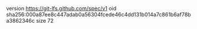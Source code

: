version https://git-lfs.github.com/spec/v1
oid sha256:000a87ee8c447adab0a56304fcede46c4dd131b014a7c861b6af78ba3862346c
size 72
